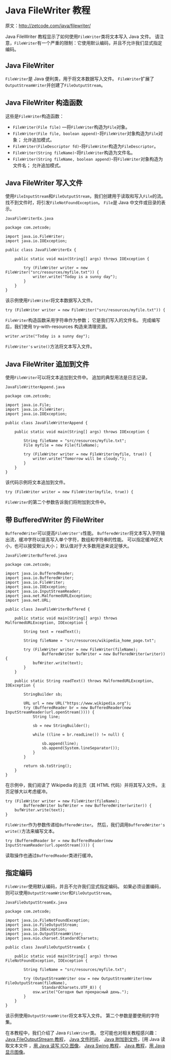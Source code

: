 # Java FileWriter 教程

原文：http://zetcode.com/java/filewriter/

Java FileWriter 教程显示了如何使用`FileWriter`类将文本写入 Java 文件。 请注意，`FileWriter`有一个严重的限制：它使用默认编码，并且不允许我们显式指定编码。

## Java FileWriter

`FileWriter`是 Java 便利类，用于将文本数据写入文件。 `FileWriter`扩展了`OutputStreamWriter`并创建了`FileOutputStream`。

## Java FileWriter 构造函数

这些是`FileWriter`构造函数：

*   `FileWriter(File file)` —将`FileWriter`构造为`File`对象。
*   `FileWriter(File file, boolean append)`-将`FileWriter`对象构造为`File`对象； 允许追加模式。
*   `FileWriter(FileDescriptor fd)`-将`FileWriter`构造为`FileDescriptor`。
*   `FileWriter(String fileName)`-将`FileWriter`构造为文件名。
*   `FileWriter(String fileName, boolean append)`-将`FileWriter`对象构造为文件名； 允许追加模式。

## Java FileWriter 写入文件

使用`FileInputStream`和`FileOutputStream`，我们创建用于读取和写入`File`的流。 找不到文件时，将引发`FileNotFoundException`。 `File`是 Java 中文件或目录的表示。

`JavaFileWriterEx.java`

```
package com.zetcode;

import java.io.FileWriter;
import java.io.IOException;

public class JavaFileWriterEx {

    public static void main(String[] args) throws IOException {

        try (FileWriter writer = new FileWriter("src/resources/myfile.txt")) {
            writer.write("Today is a sunny day");
        }
    }
}

```

该示例使用`FileWriter`将文本数据写入文件。

```
try (FileWriter writer = new FileWriter("src/resources/myfile.txt")) {

```

`FileWriter`构造函数采用字符串作为参数； 它是我们写入的文件名。 完成编写后，我们使用 try-with-resources 构造来清理资源。

```
writer.write("Today is a sunny day");

```

`FileWriter's` `write()`方法将文本写入文件。

## Java FileWriter 追加到文件

使用`FileWriter`可以将文本追加到文件中。 追加的典型用法是日志记录。

`JavaFileWritterAppend.java`

```
package com.zetcode;

import java.io.File;
import java.io.FileWriter;
import java.io.IOException;

public class JavaFileWritterAppend {

    public static void main(String[] args) throws IOException {

        String fileName = "src/resources/myfile.txt";
        File myfile = new File(fileName);

        try (FileWriter writer = new FileWriter(myfile, true)) {
            writer.write("Tomorrow will be cloudy.");
        }        
    }
}

```

该代码示例将文本追加到文件。

```
try (FileWriter writer = new FileWriter(myfile, true)) {

```

`FileWriter`的第二个参数告诉我们将附加到文件中。

## 带 BufferedWriter 的 FileWriter

`BufferedWriter`可以提高`FileWriter's`性能。 `BufferedWriter`将文本写入字符输出流，缓冲字符以提高写入单个字符，数组和字符串的性能。 可以指定缓冲区大小，也可以接受默认大小； 默认值对于大多数用途来说足够大。

`JavaFileWriterBuffered.java`

```
package com.zetcode;

import java.io.BufferedReader;
import java.io.BufferedWriter;
import java.io.FileWriter;
import java.io.IOException;
import java.io.InputStreamReader;
import java.net.MalformedURLException;
import java.net.URL;

public class JavaFileWriterBuffered {

    public static void main(String[] args) throws MalformedURLException, IOException {

        String text = readText();

        String fileName = "src/resources/wikipedia_home_page.txt";

        try (FileWriter writer = new FileWriter(fileName);
                BufferedWriter bufWriter = new BufferedWriter(writer)) {
            bufWriter.write(text);
        }
    }

    public static String readText() throws MalformedURLException, IOException {

        StringBuilder sb;

        URL url = new URL("https://www.wikipedia.org");
        try (BufferedReader br = new BufferedReader(new InputStreamReader(url.openStream()))) {
            String line;

            sb = new StringBuilder();

            while ((line = br.readLine()) != null) {

                sb.append(line);
                sb.append(System.lineSeparator());
            }
        }

        return sb.toString();
    }
}

```

在示例中，我们阅读了 Wikipedia 的主页（其 HTML 代码）并将其写入文件。 主页足够大以考虑缓冲。

```
try (FileWriter writer = new FileWriter(fileName);
        BufferedWriter bufWriter = new BufferedWriter(writer)) {
    bufWriter.write(text);
}

```

`FileWriter`作为参数传递给`BufferedWriter`。 然后，我们调用`BufferedWriter's` `write()`方法来编写文本。

```
try (BufferedReader br = new BufferedReader(new InputStreamReader(url.openStream()))) {

```

读取操作也通过`BufferedReader`类进行缓冲。

## 指定编码

`FileWriter`使用默认编码，并且不允许我们显式指定编码。 如果必须设置编码，则可以使用`OutputStreamWriter`和`FileOutputStream`。

`JavaFileOutputStreamEx.java`

```
package com.zetcode;

import java.io.FileNotFoundException;
import java.io.FileOutputStream;
import java.io.IOException;
import java.io.OutputStreamWriter;
import java.nio.charset.StandardCharsets;

public class JavaFileOutputStreamEx {

    public static void main(String[] args) throws FileNotFoundException, IOException {

        String fileName = "src/resources/myfile.txt";

        try (OutputStreamWriter osw = new OutputStreamWriter(new FileOutputStream(fileName), 
                StandardCharsets.UTF_8)) {
            osw.write("Сегодня был прекрасный день.");
        }
    }
}

```

该示例使用`OutputStreamWriter`将文本写入文件。 第二个参数是要使用的字符集。

在本教程中，我们介绍了 Java `FileWriter`类。 您可能也对相关教程感兴趣： [Java FileOutputStream 教程](/java/fileoutputstream/)， [Java 文件时间](/articles/javafiletime/)， [Java 附加到文件](/articles/javaappendtofile/)，[用 Java 读取文本文件[](/articles/javareadtext/) ，[用 Java 读写 ICO 图像](/articles/javaico/)， [Java Swing 教程](/tutorials/javaswingtutorial/)， [Java 教程](/lang/java/)，[用 Java 显示图像](/java/displayimage/)。